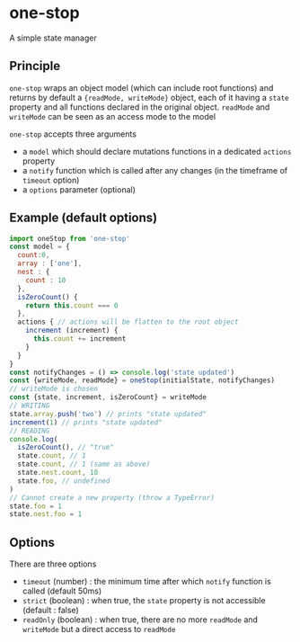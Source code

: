 # one-stop
A simple state manager

## Principle
`one-stop` wraps an object model (which can include root functions) and returns by default a `{readMode, writeMode}` object, each of it having a `state` property and all functions declared in the original object. `readMode` and `writeMode` can be seen as an access mode to the model

`one-stop` accepts three arguments
- a `model` which should declare mutations functions in a dedicated `actions` property
- a `notify` function which is called after any changes (in the timeframe of `timeout` option)
- a `options` parameter (optional)

## Example (default options)

```javascript
import oneStop from 'one-stop'
const model = {
  count:0,
  array : ['one'],
  nest : {
    count : 10
  },
  isZeroCount() {
    return this.count === 0
  },
  actions { // actions will be flatten to the root object
    increment (increment) {
      this.count += increment
    }
  }
}
const notifyChanges = () => console.log('state updated')
const {writeMode, readMode} = oneStop(initialState, notifyChanges)
// writeMode is chosen
const {state, increment, isZeroCount} = writeMode
// WRITING
state.array.push('two') // prints "state updated"
increment(1) // prints "state updated"
// READING
console.log(
  isZeroCount(), // "true"
  state.count, // 1
  state.count, // 1 (same as above)
  state.nest.count, 10
  state.foo, // undefined
)
// Cannot create a new property (throw a TypeError)
state.foo = 1
state.nest.foo = 1

```

## Options
There are three options
- `timeout`  (number)  : the minimum time after which `notify` function is called  (default 50ms)
- `strict`   (boolean) : when true, the `state` property is not accessible (default : false)
- `readOnly` (boolean) : when true, there are no more `readMode` and `writeMode` but a direct access to `readMode`